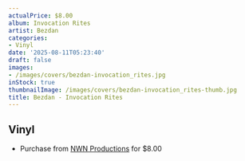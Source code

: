 ```yaml
---
actualPrice: $8.00
album: Invocation Rites
artist: Bezdan
categories:
- Vinyl
date: '2025-08-11T05:23:40'
draft: false
images:
- /images/covers/bezdan-invocation_rites.jpg
inStock: true
thumbnailImage: /images/covers/bezdan-invocation_rites-thumb.jpg
title: Bezdan - Invocation Rites
---
```


## Vinyl
* Purchase from [NWN Productions](http://shop.nwnprod.com/index.php?route=product/product&path=76&product_id=20710&sort=pd.name&order=ASC) for $8.00
